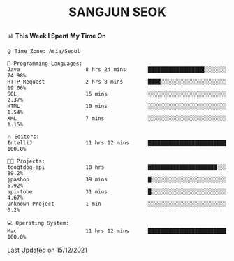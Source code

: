 <h1>
 <p align="center">
   SANGJUN SEOK
 </p>
</h1>

<!--START_SECTION:waka-->
📊 **This Week I Spent My Time On** 

```text
⌚︎ Time Zone: Asia/Seoul

💬 Programming Languages: 
Java                     8 hrs 24 mins       ██████████████████░░░░░░░   74.98% 
HTTP Request             2 hrs 8 mins        ████░░░░░░░░░░░░░░░░░░░░░   19.06% 
SQL                      15 mins             ░░░░░░░░░░░░░░░░░░░░░░░░░   2.37% 
HTML                     10 mins             ░░░░░░░░░░░░░░░░░░░░░░░░░   1.54% 
XML                      7 mins              ░░░░░░░░░░░░░░░░░░░░░░░░░   1.15%

🔥 Editors: 
IntelliJ                 11 hrs 12 mins      █████████████████████████   100.0%

🐱‍💻 Projects: 
tdogtdog-api             10 hrs              ██████████████████████░░░   89.2% 
jpashop                  39 mins             █░░░░░░░░░░░░░░░░░░░░░░░░   5.92% 
api-tobe                 31 mins             █░░░░░░░░░░░░░░░░░░░░░░░░   4.67% 
Unknown Project          1 min               ░░░░░░░░░░░░░░░░░░░░░░░░░   0.2%

💻 Operating System: 
Mac                      11 hrs 12 mins      █████████████████████████   100.0%

```


 Last Updated on 15/12/2021
<!--END_SECTION:waka-->
